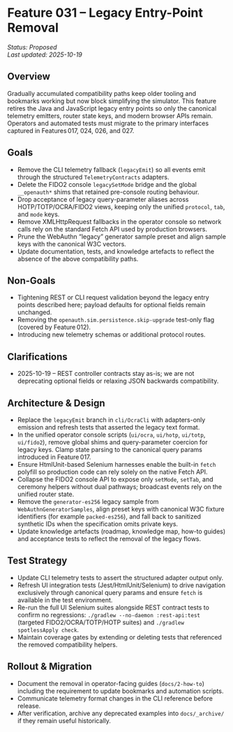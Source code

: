 # Feature 031 – Legacy Entry-Point Removal

_Status: Proposed_  
_Last updated: 2025-10-19_

## Overview
Gradually accumulated compatibility paths keep older tooling and bookmarks working but now block simplifying the simulator. This feature retires the Java and JavaScript legacy entry points so only the canonical telemetry emitters, router state keys, and modern browser APIs remain. Operators and automated tests must migrate to the primary interfaces captured in Features 017, 024, 026, and 027.

## Goals
- Remove the CLI telemetry fallback (`legacyEmit`) so all events emit through the structured `TelemetryContracts` adapters.
- Delete the FIDO2 console `legacySetMode` bridge and the global `__openauth*` shims that retained pre-console routing behaviour.
- Drop acceptance of legacy query-parameter aliases across HOTP/TOTP/OCRA/FIDO2 views, keeping only the unified `protocol`, `tab`, and `mode` keys.
- Remove XMLHttpRequest fallbacks in the operator console so network calls rely on the standard Fetch API used by production browsers.
- Prune the WebAuthn “legacy” generator sample preset and align sample keys with the canonical W3C vectors.
- Update documentation, tests, and knowledge artefacts to reflect the absence of the above compatibility paths.

## Non-Goals
- Tightening REST or CLI request validation beyond the legacy entry points described here; payload defaults for optional fields remain unchanged.
- Removing the `openauth.sim.persistence.skip-upgrade` test-only flag (covered by Feature 012).
- Introducing new telemetry schemas or additional protocol routes.

## Clarifications
- 2025-10-19 – REST controller contracts stay as-is; we are not deprecating optional fields or relaxing JSON backwards compatibility.

## Architecture & Design
- Replace the `legacyEmit` branch in `cli/OcraCli` with adapters-only emission and refresh tests that asserted the legacy text format.
- In the unified operator console scripts (`ui/ocra`, `ui/hotp`, `ui/totp`, `ui/fido2`), remove global shims and query-parameter coercion for legacy keys. Clamp state parsing to the canonical query params introduced in Feature 017.
- Ensure HtmlUnit-based Selenium harnesses enable the built-in `fetch` polyfill so production code can rely solely on the native Fetch API.
- Collapse the FIDO2 console API to expose only `setMode`, `setTab`, and ceremony helpers without dual pathways; broadcast events rely on the unified router state.
- Remove the `generator-es256` legacy sample from `WebAuthnGeneratorSamples`, align preset keys with canonical W3C fixture identifiers (for example `packed-es256`), and fall back to sanitized synthetic IDs when the specification omits private keys.
- Update knowledge artefacts (roadmap, knowledge map, how-to guides) and acceptance tests to reflect the removal of the legacy flows.

## Test Strategy
- Update CLI telemetry tests to assert the structured adapter output only.
- Refresh UI integration tests (Jest/HtmlUnit/Selenium) to drive navigation exclusively through canonical query params and ensure `fetch` is available in the test environment.
- Re-run the full UI Selenium suites alongside REST contract tests to confirm no regressions: `./gradlew --no-daemon :rest-api:test` (targeted FIDO2/OCRA/TOTP/HOTP suites) and `./gradlew spotlessApply check`.
- Maintain coverage gates by extending or deleting tests that referenced the removed compatibility helpers.

## Rollout & Migration
- Document the removal in operator-facing guides (`docs/2-how-to`) including the requirement to update bookmarks and automation scripts.
- Communicate telemetry format changes in the CLI reference before release.
- After verification, archive any deprecated examples into `docs/_archive/` if they remain useful historically.

